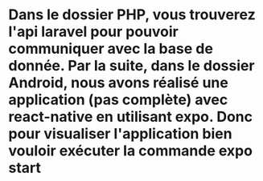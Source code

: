 # Dans le dossier PHP, vous trouverez l'api laravel pour pouvoir communiquer avec la base de donnée. Par la suite, dans le dossier Android, nous avons réalisé une application (pas complète) avec react-native en utilisant expo. Donc pour visualiser l'application bien vouloir exécuter la commande expo start
